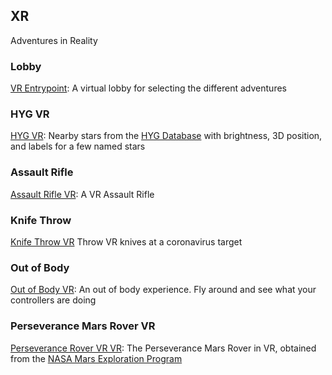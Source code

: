 ## XR

Adventures in Reality

### Lobby

[VR Entrypoint](vrlobby.html): A virtual lobby for selecting the different adventures

### HYG VR

[HYG VR](hygvr.html): Nearby stars from the [HYG Database](http://www.astronexus.com/hyg) with brightness, 3D position, and labels for a few named stars


### Assault Rifle

[Assault Rifle VR](assault.html): A VR Assault Rifle

### Knife Throw

[Knife Throw VR](knifethrow.html) Throw VR knives at a coronavirus target

### Out of Body

[Out of Body VR](thumbstickoob.html): An out of body experience. Fly around and see what your controllers are doing

### Perseverance Mars Rover VR

[Perseverance Rover VR VR](perseverance.html): The Perseverance Mars Rover in VR, obtained from the [NASA Mars Exploration Program](https://mars.nasa.gov/resources/24584/curiosity-rover-3d-model/)
